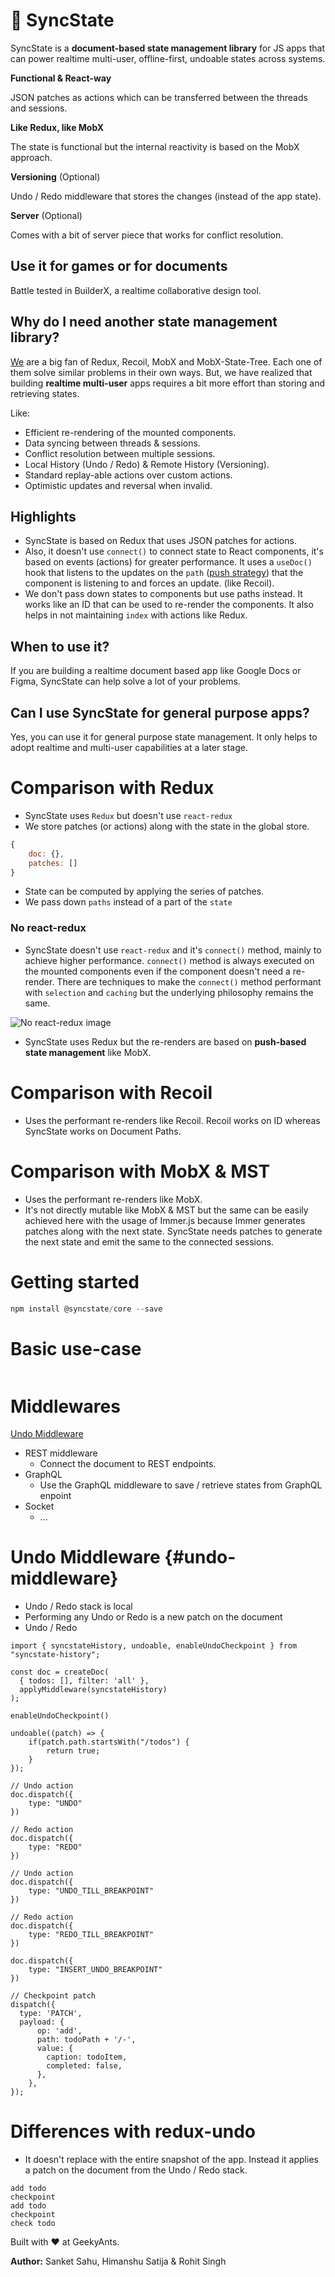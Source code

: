# 🧬 SyncState

SyncState is a **document-based state management library** for JS apps that can power realtime multi-user, offline-first, undoable states across systems.

**Functional & React-way**

JSON patches as actions which can be transferred between the threads and sessions.

**Like Redux, like MobX**

The state is functional but the internal reactivity is based on the MobX approach.

**Versioning** (Optional)

Undo / Redo middleware that stores the changes (instead of the app state).

**Server**
(Optional)

Comes with a bit of server piece that works for conflict resolution.

## Use it for games or for documents

Battle tested in BuilderX, a realtime collaborative design tool.

## Why do I need another state management library?

[We](https://geekyants.com) are a big fan of Redux, Recoil, MobX and MobX-State-Tree. Each one of them solve similar problems in their own ways. But, we have realized that building **realtime multi-user** apps requires a bit more effort than storing and retrieving states.

Like:

- Efficient re-rendering of the mounted components.
- Data syncing between threads & sessions.
- Conflict resolution between multiple sessions.
- Local History (Undo / Redo) & Remote History (Versioning).
- Standard replay-able actions over custom actions.
- Optimistic updates and reversal when invalid.

## Highlights

- SyncState is based on Redux that uses JSON patches for actions.
- Also, it doesn't use `connect()` to connect state to React components, it's based on events (actions) for greater performance. It uses a `useDoc()`  hook that listens to the updates on the `path`  ([push strategy](https://twitter.com/kentcdodds/status/1180157212485771264)) that the component is listening to and forces an update. (like Recoil).
- We don't pass down states to components but use paths instead. It works like an ID that can be used to re-render the components. It also helps in not maintaining `index` with actions like Redux.

## When to use it?

If you are building a realtime document based app like Google Docs or Figma, SyncState can help solve a lot of your problems.

## Can I use SyncState for general purpose apps?

Yes, you can use it for general purpose state management. It only helps to adopt realtime and multi-user capabilities at a later stage.

# Comparison with Redux

- SyncState uses `Redux` but doesn't use `react-redux`
- We store patches (or actions) along with the state in the global store.

```jsx
{
    doc: {},
    patches: []
}
```

- State can be computed by applying the series of patches.
- We pass down `paths` instead of a part of the `state`

### No react-redux

- SyncState doesn't use `react-redux` and it's `connect()` method, mainly to achieve higher performance. `connect()` method is always executed on the mounted components even if the component doesn't need a re-render. There are techniques to make the `connect()` method performant with `selection` and `caching` but the underlying philosophy remains the same.

![No react-redux image](https://github.com/syncstate/syncstate/blob/master/assets/no-redux.png)

- SyncState uses Redux but the re-renders are based on **push-based state management** like MobX.

# Comparison with Recoil

- Uses the performant re-renders like Recoil. Recoil works on ID whereas SyncState works on Document Paths.

# Comparison with MobX & MST

- Uses the performant re-renders like MobX.
- It's not directly mutable like MobX & MST but the same can be easily achieved here with the usage of Immer.js because Immer generates patches along with the next state. SyncState needs patches to generate the next state and emit the same to the connected sessions.

# Getting started

```jsx
npm install @syncstate/core --save
```

# Basic use-case

```jsx

```

# Middlewares

[Undo Middleware](#undo-middleware)

- REST middleware
    - Connect the document to REST endpoints.
- GraphQL
    - Use the GraphQL middleware to save / retrieve states from GraphQL enpoint
- Socket
    - ...
# Undo Middleware {#undo-middleware}
- Undo / Redo stack is local
- Performing any Undo or Redo is a new patch on the document
- Undo / Redo

```tsx
import { syncstateHistory, undoable, enableUndoCheckpoint } from "syncstate-history";

const doc = createDoc(
  { todos: [], filter: 'all' },
  applyMiddleware(syncstateHistory)
);

enableUndoCheckpoint()

undoable((patch) => {
	if(patch.path.startsWith("/todos") {
		return true;
	}
});

// Undo action
doc.dispatch({
	type: "UNDO"
})

// Redo action
doc.dispatch({
	type: "REDO"
})

// Undo action
doc.dispatch({
	type: "UNDO_TILL_BREAKPOINT"
})

// Redo action
doc.dispatch({
	type: "REDO_TILL_BREAKPOINT"
})

doc.dispatch({
	type: "INSERT_UNDO_BREAKPOINT"
})

// Checkpoint patch
dispatch({
  type: 'PATCH',
  payload: {
	  op: 'add',
	  path: todoPath + '/-',
	  value: {
	    caption: todoItem,
	    completed: false,
	  },
	},
});
```

# Differences with redux-undo

- It doesn't replace with the entire snapshot of the app. Instead it applies a patch on the document from the Undo / Redo stack.

```tsx
add todo
checkpoint
add todo
checkpoint
check todo
```
Built with ❤️ at GeekyAnts.

**Author:** Sanket Sahu, Himanshu Satija & Rohit Singh
